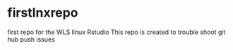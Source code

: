 # firstlnxrepo
first repo for the WLS linux Rstudio
This repo is created to trouble shoot git hub push issues 
